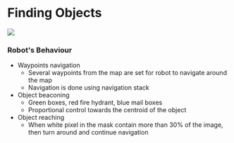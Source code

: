 # Finding Objects

![](../gif/findobjects.gif)

### Robot's Behaviour
- Waypoints navigation
  - Several waypoints from the map are set for robot to navigate around the map
  - Navigation is done using navigation stack
- Object beaconing
  - Green boxes, red fire hydrant, blue mail boxes
  - Proportional control towards the centroid of the object
- Object reaching
  - When white pixel in the mask contain more than 30% of the image, then turn around and continue navigation